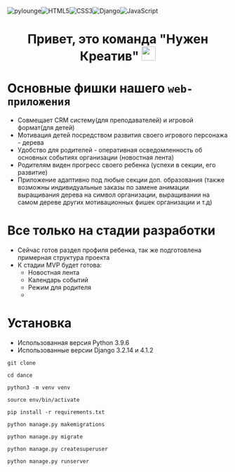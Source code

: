 ![pylounge](https://img.shields.io/pypi/pyversions/django?color=orange&style=for-the-badge)![HTML5](https://img.shields.io/badge/html5-%23E34F26.svg?style=for-the-badge&logo=html5&logoColor=white)![CSS3](https://img.shields.io/badge/css3-%231572B6.svg?style=for-the-badge&logo=css3&logoColor=white)![Django](https://img.shields.io/badge/django-%23092E20.svg?style=for-the-badge&logo=django&logoColor=white)![JavaScript](https://img.shields.io/badge/javascript-%23323330.svg?style=for-the-badge&logo=javascript&logoColor=%23F7DF1E)

<h1 align="center">Привет, это команда "Нужен Креатив"
<img src="https://github.com/blackcater/blackcater/raw/main/images/Hi.gif" height="32"/></h1>

# Основные фишки нашего `web-приложения`
 
+ Cовмещает CRM систему(для преподавателей) и игровой формат(для детей)
+ Мотивация детей посредством развития своего игрового персонажа - дерева
+ Удобство для родителей - оперативная осведомленность об основных событиях организации (новостная лента)
+ Родителям виден прогресс своего ребенка  (успехи в секции, его развитие)
+ Приложение адаптивно под любые секции доп. образования (также возможны индивидуальные заказы по замене анимации выращивания дерева на символ организации, выращивании на самом дереве других мотивационных фишек организации и т.д)

# Все только на стадии разработки
+ Сейчас готов раздел профиля ребенка, так же подготовлена примерная структура проекта
+ К стадии MVP будет готова: 
    + Новостная лента 
    + Календарь событий 
    + Режим для родителя 
    + 

# Установка

+ Использованная версия Python 3.9.6
+ Использованные версии Django 3.2.14 и 4.1.2

```
git clone 
```
```
cd dance
```
```
python3 -m venv venv
```
```
source env/bin/activate
```
```
pip install -r requirements.txt
```
```
python manage.py makemigrations
```
```
python manage.py migrate
```
```
python manage.py createsuperuser
```
```
python manage.py runserver
```
